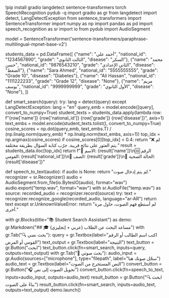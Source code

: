 !pip install gradio langdetect sentence-transformers torch SpeechRecognition pydub -q
import gradio as gr
from langdetect import detect, LangDetectException
from sentence_transformers import SentenceTransformer
import numpy as np
import pandas as pd
import speech_recognition as sr
import io
from pydub import AudioSegment

model = SentenceTransformer('sentence-transformers/paraphrase-multilingual-mpnet-base-v2')

students_data = pd.DataFrame([
    {"name": "أحمد علي", "national_id": "1234567890", "grade": "الثالث الثانوي", "disease": "السكر"},
    {"name": "محمد حسن", "national_id": "9876543210", "grade": "الثاني الإعدادي", "disease": "الضغط"},
    {"name": "Sara Ahmed", "national_id": "5555555555", "grade": "Grade 10", "disease": "Diabetes"},
    {"name": "Ali Hassan", "national_id": "1111222233", "grade": "Grade 12", "disease": "None"},
    {"name": "مريم يوسف", "national_id": "9999999999", "grade": "الأول الثانوي", "disease": "None"},
])

def smart_search(query):
    try:
        lang = detect(query)
    except LangDetectException:
        lang = "en"
    query_emb = model.encode([query], convert_to_numpy=True)
    student_texts = students_data.apply(lambda row: f"{row['name']} {row['national_id']} {row['grade']} {row['disease']}", axis=1)
    text_embs = model.encode(student_texts.tolist(), convert_to_numpy=True)
    cosine_scores = np.dot(query_emb, text_embs.T) / (np.linalg.norm(query_emb) * np.linalg.norm(text_embs, axis=1))
    top_idx = np.argmax(cosine_scores)
    if cosine_scores[0][top_idx] < 0.4:
        return "❌ لم يتم العثور على نتائج قريبة. جرّب كتابة السؤال بطريقة مختلفة."
    result = students_data.iloc[top_idx]
    return f"👤 الاسم: {result['name']}\n🆔 الرقم القومي: {result['national_id']}\n🏫 الصف: {result['grade']}\n💊 الحالة الصحية: {result['disease']}"

def speech_to_text(audio):
    if audio is None:
        return "لم يتم إدخال صوت."
    recognizer = sr.Recognizer()
    audio = AudioSegment.from_file(io.BytesIO(audio), format="wav")
    audio.export("temp.wav", format="wav")
    with sr.AudioFile("temp.wav") as source:
        recorded_audio = recognizer.record(source)
    try:
        text = recognizer.recognize_google(recorded_audio, language="ar-AR")
        return text
    except sr.UnknownValueError:
        return "لم أستطع فهم الصوت، حاول مرة أخرى."

with gr.Blocks(title="📚 Student Search Assistant") as demo:
    gr.Markdown("## 🎓 مساعد البحث عن الطلاب (عربي + إنجليزي)")
    with gr.Tab("🔍 بحث نصي"):
        query = gr.Textbox(label="اكتب اسم الطالب أو الرقم القومي أو المرض")
        text_output = gr.Textbox(label="النتيجة")
        text_button = gr.Button("ابحث")
        text_button.click(fn=smart_search, inputs=query, outputs=text_output)
    with gr.Tab("🎤 بحث صوتي"):
        audio_input = gr.Audio(sources=["microphone"], type="filepath", label="سجّل صوتك هنا")
        audio_text = gr.Textbox(label="النص المستخرج من الصوت")
        convert_button = gr.Button("🎧 تحويل الصوت إلى نص")
        convert_button.click(fn=speech_to_text, inputs=audio_input, outputs=audio_text)
        result_button = gr.Button("🔍 ابحث بناءً على الصوت")
        result_button.click(fn=smart_search, inputs=audio_text, outputs=text_output)
demo.launch()
